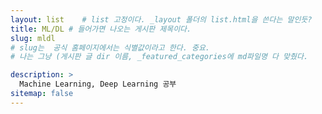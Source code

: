 ```yaml
---
layout: list    # list 고정이다. _layout 폴더의 list.html을 쓴다는 말인듯?
title: ML/DL # 들어가면 나오는 게시판 제목이다.
slug: mldl
# slug는  공식 홈페이지에서는 식별값이라고 한다. 중요.
# 나는 그냥 (게시판 글 dir 이름, _featured_categories에 md파일명 다 맞췄다. 

description: >
  Machine Learning, Deep Learning 공부
sitemap: false
---
```

